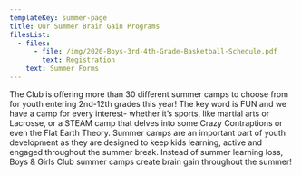 ```yaml
---
templateKey: summer-page
title: Our Summer Brain Gain Programs
filesList:
  - files:
      - file: /img/2020-Boys-3rd-4th-Grade-Basketball-Schedule.pdf
        text: Registration
    text: Summer Forms
---
```

 The Club is offering more than 30 different summer camps to choose from for youth entering 2nd-12th grades this year!  The key word is FUN and we have a camp for every interest- whether it’s sports, like martial arts or Lacrosse, or a STEAM camp that delves into some Crazy Contraptions or even the Flat Earth Theory. Summer camps are an important part of youth development as they are designed to keep kids learning, active and engaged throughout the summer break. Instead of summer learning loss, Boys & Girls Club summer camps create brain gain throughout the summer!

